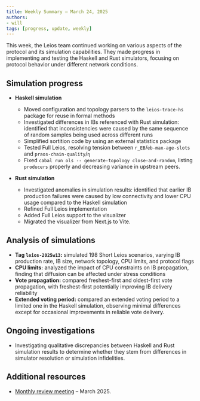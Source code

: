 ```yaml
---
title: Weekly Summary – March 24, 2025
authors:
- will
tags: [progress, update, weekly]
---
```


This week, the Leios team continued working on various aspects of the protocol and its simulation capabilities. They made progress in implementing and testing the Haskell and Rust simulators, focusing on protocol behavior under different network conditions.

## Simulation progress

- **Haskell simulation**
  - Moved configuration and topology parsers to the `leios-trace-hs` package for reuse in formal methods
  - Investigated differences in IBs referenced with Rust simulation: identified that inconsistencies were caused by the same sequence of random samples being used across different runs
  - Simplified sortition code by using an external statistics package
  - Tested Full Leios, resolving tension between `r_EB`/`eb-max-age-slots` and `praos-chain-quality`/`η`
  - Fixed `cabal run ols -- generate-topology close-and-random`, listing `producers` properly and decreasing variance in upstream peers.

- **Rust simulation**
  - Investigated anomalies in simulation results: identified that earlier IB production failures were caused by low connectivity and lower CPU usage compared to the Haskell simulation
  - Refined Full Leios implementation
  - Added Full Leios support to the visualizer
  - Migrated the visualizer from Next.js to Vite.

## Analysis of simulations

- **Tag `leios-2025w13`:** simulated 198 Short Leios scenarios, varying IB production rate, IB size, network topology, CPU limits, and protocol flags
- **CPU limits:** analyzed the impact of CPU constraints on IB propagation, finding that diffusion can be affected under stress conditions
- **Vote propagation:** compared freshest-first and oldest-first vote propagation, with freshest-first potentially improving IB delivery reliability
- **Extended voting period:** compared an extended voting period to a limited one in the Haskell simulation, observing minimal differences except for occasional improvements in reliable vote delivery.

## Ongoing investigations

- Investigating qualitative discrepancies between Haskell and Rust simulation results to determine whether they stem from differences in simulator resolution or simulation infidelities.

## Additional resources

- [Monthly review meeting](https://www.youtube.com/watch?v=7K6qXiVsMXg) – March 2025.

